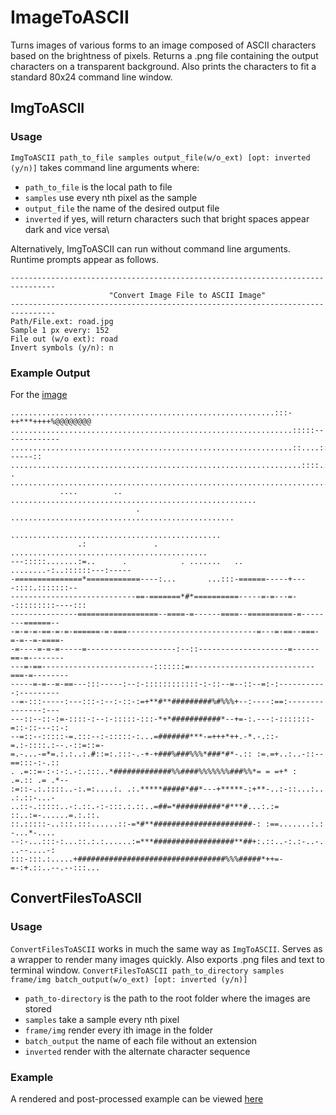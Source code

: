 # ImageToASCII
Turns images of various forms to an image composed of ASCII characters based on the brightness of pixels. Returns a .png file containing the output characters on a transparent background. Also prints the characters to fit a standard 80x24 command line window.

## ImgToASCII
### Usage
`ImgToASCII path_to_file samples output_file(w/o_ext) [opt: inverted (y/n)]`
takes command line arguments where:
- `path_to_file` is the local path to file
- `samples` use every nth pixel as the sample
- `output_file` the name of the desired output file
- `inverted` if yes, will return characters such that bright spaces appear dark and vice versa\

Alternatively, ImgToASCII can run without command line arguments. Runtime prompts appear as follows.
```
--------------------------------------------------------------------------------
                      "Convert Image File to ASCII Image"                       
--------------------------------------------------------------------------------
Path/File.ext: road.jpg
Sample 1 px every: 152
File out (w/o ext): road
Invert symbols (y/n): n
```

### Example Output
For the [image](https://www.flickr.com/photos/whitlsam/38721984060/in/album-72157692210518551/)
```
...........................................................:::-++***++++%@@@@@@@@
...............................................................:::::-------------
...............................................................::....::::------::
.................................................................::::.::..:::::::
.        ........................................................................
           ....        .. .......................................................
                            .  ..................................................
                                  ...............................................
               .:               .    ............................................
---:::::.......:=..      .            . .......   ..  ........-:..::::::---:-----
-===============*============----:...       ...:::-======-----+----::::.:::::::--
----------------------------==-=======*#*==========-----=-=---=--:::::::::----:::
---------------==================--====-=------====--==========-=--------======--
-=-=-=-==-=-=-======-=-===-----------------------------=---=-==--===-=-=--=-====-
-=----=-=-=-----=--------------------:--::--------------------=------==-=--------
---=-==-------------------------:::::::=----------------------------===-=--------
-----=-=--=-==---:::-----:--:-::::::::::::-:-::--=--::--=:-:-----------:---------
--=-:::-----:---:::-:--:-::-:=+**#**#########%#%%%+--:----:==:---------------:---
---::--::-:=-::::-:--:-:::::-:::-*+*###########*--+=-:.---:-:::::::-=::-::---::-:
--=::--:::::-=.:::--:-:::::-:...=#######***-=+++*++.-*.-.::-=.:-::::.:--.-::=::=-
=.-...-=*=.:.:..:.#::=:.:::-.-+-+###%###%%%*###*#*-.:: :=.=+..:..-::--==:::-:-.::
. .=::=-:-:-:.-:.:::..*#############%%####%%%%%%%###%%*= = =+* :    .=.:: .= .*--
:=::-.:.::::..-:.=:....:. .:.*****#####*##*---+*****-:+**-..:-::...:.. .:.::-...-
..::-.:::::..-:.::.-:-:::.:.::..=##=*##########*#***#...:.:= ::..:=-......=.:.::.
::.:::::-..:::.:::......::-=*#**######################-: :==.......:.: -...*-....
--:-...:::-:...::.:.:......:=***##################**##+:.::..-:.:-..-. ..--....-:
:::-:::.:.....+#################################%%%#####*++=-=-:+.::..--.--:::...
```

## ConvertFilesToASCII
### Usage
`ConvertFilesToASCII` works in much the same way as `ImgToASCII`. Serves as a wrapper to render many images quickly. Also exports .png files and text to terminal window.
`ConvertFilesToASCII path_to_directory samples frame/img batch_output(w/o_ext) [opt: inverted (y/n)]`
- `path_to-directory` is the path to the root folder where the images are stored
- `samples` take a sample every nth pixel
- `frame/img` render every ith image in the folder
- `batch_output` the name of each file without an extension
- `inverted` render with the alternate character sequence

### Example
A rendered and post-processed example can be viewed [here]()
